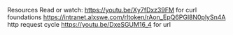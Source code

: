 Resources
Read or watch:
https://youtu.be/Xy7fDxz39FM for curl foundations
https://intranet.alxswe.com/rltoken/rAon_EpQ6PGl8N0plySn4A http request cycle
https://youtu.be/DxeSGUM16_4 for url

